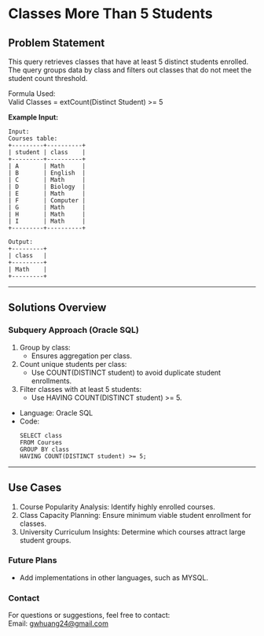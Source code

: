 # **Classes More Than 5 Students**

## **Problem Statement**
This query retrieves classes that have at least 5 distinct students enrolled. The query groups data by class and filters out classes that do not meet the student count threshold.  
  
Formula Used:  
Valid Classes = extCount(Distinct Student) >= 5  


**Example Input:**
  ```
  Input: 
  Courses table:
  +---------+----------+
  | student | class    |
  +---------+----------+
  | A       | Math     |
  | B       | English  |
  | C       | Math     |
  | D       | Biology  |
  | E       | Math     |
  | F       | Computer |
  | G       | Math     |
  | H       | Math     |
  | I       | Math     |
  +---------+----------+
  
  Output: 
  +---------+
  | class   |
  +---------+
  | Math    |
  +---------+
  ```
---

## **Solutions Overview**
### **Subquery Approach (Oracle SQL)**
1. Group by class:
   - Ensures aggregation per class.
2. Count unique students per class:
   - Use COUNT(DISTINCT student) to avoid duplicate student enrollments.
3. Filter classes with at least 5 students:
   - Use HAVING COUNT(DISTINCT student) >= 5.

- Language: Oracle SQL
- Code:
  ```
  SELECT class
  FROM Courses
  GROUP BY class
  HAVING COUNT(DISTINCT student) >= 5;
  ```
  
---

## **Use Cases**
1. Course Popularity Analysis: Identify highly enrolled courses.
2. Class Capacity Planning: Ensure minimum viable student enrollment for classes.
3. University Curriculum Insights: Determine which courses attract large student groups.

### **Future Plans**
- Add implementations in other languages, such as MYSQL.
  
### **Contact**
For questions or suggestions, feel free to contact:  
Email: gwhuang24@gmail.com
